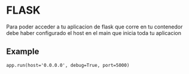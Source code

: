 # FLASK

Para poder acceder a tu aplicacion de flask que corre en tu contenedor debe haber configurado el host en el main que inicia toda tu aplicacion

## Example

```app.run(host='0.0.0.0', debug=True, port=5000)```
